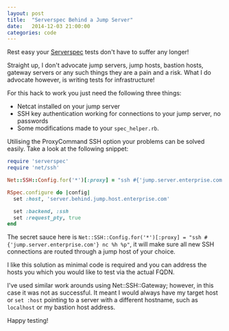 ```yaml
---
layout: post
title:  "Serverspec Behind a Jump Server"
date:   2014-12-03 21:00:00
categories: code
---
```


Rest easy your [Serverspec](http://serverspec.org) tests don't have to suffer any longer!

Straight up, I don't advocate jump servers, jump hosts, bastion hosts, gateway servers or any such things they are a pain and a risk.
What I do advocate however, is writing tests for infrastructure!

For this hack to work you just need the following three things:

 * Netcat installed on your jump server
 * SSH key authentication working for connections to your jump server, no passwords
 * Some modifications made to your `spec_helper.rb`.

Utilising the ProxyCommand SSH option your problems can be solved easily. Take a look at the following snippet:

~~~ruby
require 'serverspec'
require 'net/ssh'

Net::SSH::Config.for('*')[:proxy] = "ssh #{'jump.server.enterprise.com'} nc %h %p"

RSpec.configure do |config|
  set :host, 'server.behind.jump.host.enterprise.com'

  set :backend, :ssh
  set :request_pty, true
end
~~~


The secret sauce here is `Net::SSH::Config.for('*')[:proxy] = "ssh #{'jump.server.enterprise.com'} nc %h %p"`, it will
make sure all new SSH connections are routed through a jump host of your choice.

I like this solution as minimal code is required and you can address the hosts you which you would like to test via the actual FQDN.

I've used similar work arounds using Net::SSH::Gateway; however, in this case it was not as successful. It meant I would always
have my target host or `set :host` pointing to a server with a different hostname, such as `localhost` or my bastion host address.

Happy testing!
